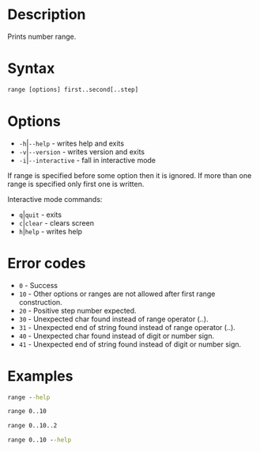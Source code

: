 # Description

Prints number range.

# Syntax
```bat
range [options] first..second[..step]
```

# Options
- `-h`|`--help` - writes help and exits
- `-v`|`--version` - writes version and exits
- `-i`|`--interactive` - fall in interactive mode

If range is specified before some option then it is ignored.
If more than one range is specified only first one is written.

Interactive mode commands:
- `q`|`quit` - exits
- `c`|`clear` - clears screen
- `h`|`help` - writes help

# Error codes
- `0` - Success
- `10` - Other options or ranges are not allowed after first range construction.
- `20` - Positive step number expected.
- `30` - Unexpected char found instead of range operator (..).
- `31` - Unexpected end of string found instead of range operator (..).
- `40` - Unexpected char found instead of digit or number sign.
- `41` - Unexpected end of string found instead of digit or number sign.

# Examples
```bat
range --help
```
```bat
range 0..10
```
```bat
range 0..10..2
```
```bat
range 0..10 --help
```
